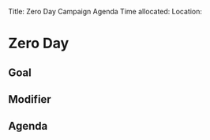 Title: Zero Day Campaign Agenda
Time allocated: 
Location: 

# Zero Day

## Goal

## Modifier

## Agenda

